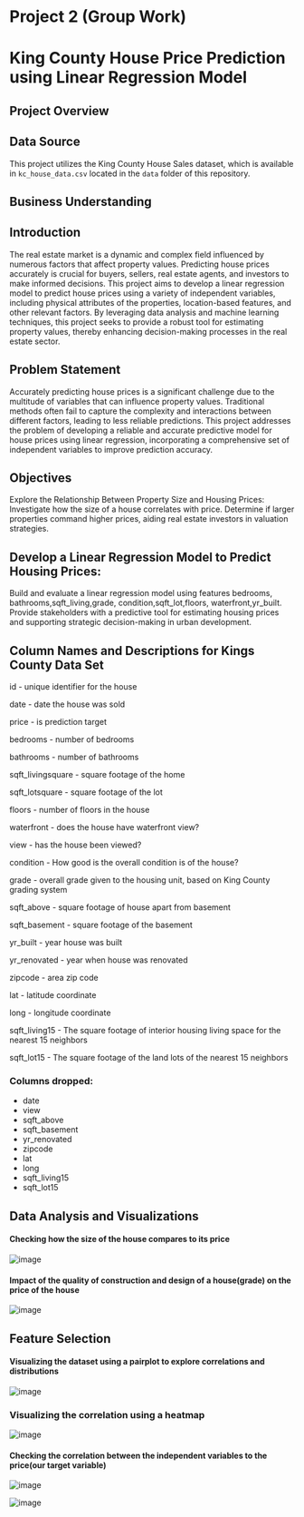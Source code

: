 # Project 2 (Group Work)

# King County House Price Prediction using Linear Regression Model

## Project Overview

## Data Source
This project utilizes the King County House Sales dataset, which is available in `kc_house_data.csv` located in the `data` folder of this repository.

## Business Understanding

## Introduction
The real estate market is a dynamic and complex field influenced by numerous factors that affect property values. Predicting house prices accurately is crucial for buyers, sellers, real estate agents, and investors to make informed decisions. This project aims to develop a linear regression model to predict house prices using a variety of independent variables, including physical attributes of the properties, location-based features, and other relevant factors. By leveraging data analysis and machine learning techniques, this project seeks to provide a robust tool for estimating property values, thereby enhancing decision-making processes in the real estate sector.

## Problem Statement
Accurately predicting house prices is a significant challenge due to the multitude of variables that can influence property values. Traditional methods often fail to capture the complexity and interactions between different factors, leading to less reliable predictions. This project addresses the problem of developing a reliable and accurate predictive model for house prices using linear regression, incorporating a comprehensive set of independent variables to improve prediction accuracy.

## Objectives

Explore the Relationship Between Property Size and Housing Prices:
Investigate how the size of a house correlates with price. Determine if larger properties command higher prices, aiding real estate investors in valuation strategies.

## Develop a Linear Regression Model to Predict Housing Prices:

Build and evaluate a linear regression model using features bedrooms, bathrooms,sqft_living,grade, condition,sqft_lot,floors, waterfront,yr_built. Provide stakeholders with a predictive tool for estimating housing prices and supporting strategic decision-making in urban development.

## Column Names and Descriptions for Kings County Data Set
id - unique identifier for the house

date - date the house was sold

price - is prediction target

bedrooms - number of bedrooms

bathrooms - number of bathrooms

sqft_livingsquare - square footage of the home

sqft_lotsquare - square footage of the lot

floors - number of floors in the house

waterfront - does the house have waterfront view?

view - has the house been viewed?

condition - How good is the overall condition is of the house?

grade - overall grade given to the housing unit, based on King County grading system

sqft_above - square footage of house apart from basement

sqft_basement - square footage of the basement

yr_built - year house was built

yr_renovated - year when house was renovated

zipcode - area zip code

lat - latitude coordinate

long - longitude coordinate

sqft_living15 - The square footage of interior housing living space for the nearest 15 neighbors

sqft_lot15 - The square footage of the land lots of the nearest 15 neighbors

### Columns dropped:
- date
- view
- sqft_above
- sqft_basement
- yr_renovated
- zipcode
- lat
- long
- sqft_living15
- sqft_lot15

## Data Analysis and Visualizations

#### Checking how the size of the house compares to its price

![image](https://github.com/user-attachments/assets/749d3795-6498-4cf9-baa0-110a9655d494)


#### Impact of the quality of construction and design of a house(grade) on the price of the house
![image](https://github.com/user-attachments/assets/4c98a8ec-8fd8-407c-8b60-759a517078c8)

## Feature Selection

#### Visualizing the dataset using a pairplot to explore correlations and distributions

![image](https://github.com/user-attachments/assets/81bb2769-2e2e-4db9-bcac-055687f9e34a)


### Visualizing the correlation using a heatmap
![image](https://github.com/user-attachments/assets/8ed535ac-e0ad-43eb-aa54-95641be8b5b9)

#### Checking the correlation between the independent variables to the price(our target variable)

![image](https://github.com/user-attachments/assets/837621c0-c93c-4c8c-b191-635a2bb51a8d)

![image](https://github.com/user-attachments/assets/b0667df3-7e19-434c-8c6a-b00296159980)















